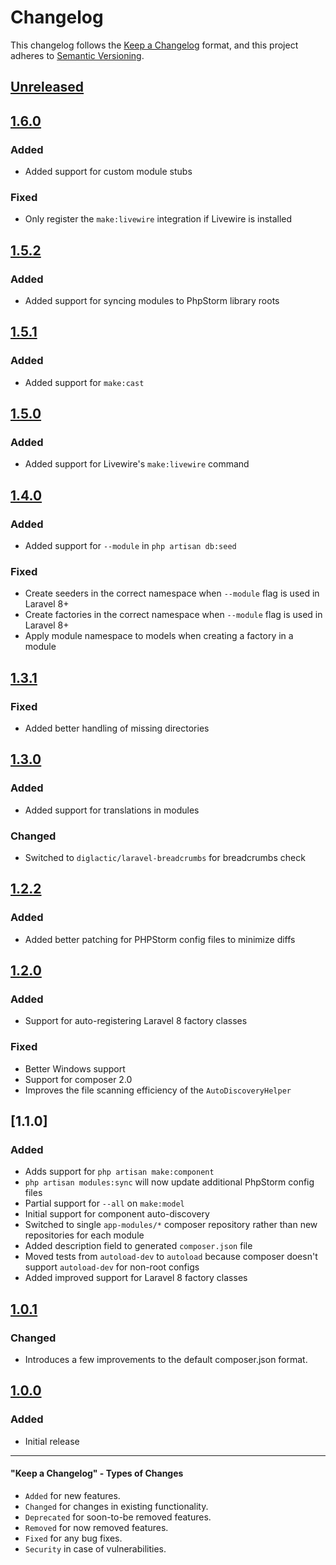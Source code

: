 # Changelog

This changelog follows the [Keep a Changelog](https://keepachangelog.com/en/1.0.0/) format,
and this project adheres to [Semantic Versioning](https://semver.org/spec/v2.0.0.html).

## [Unreleased]

## [1.6.0]

### Added

- Added support for custom module stubs

### Fixed

- Only  register the `make:livewire` integration if Livewire is installed

## [1.5.2]

### Added

- Added support for syncing modules to PhpStorm library roots

## [1.5.1]

### Added

- Added support for `make:cast`

## [1.5.0]

### Added

- Added support for Livewire's `make:livewire` command

## [1.4.0]

### Added

- Added support for `--module` in `php artisan db:seed`

### Fixed

- Create seeders in the correct namespace when `--module` flag is used in Laravel 8+
- Create factories in the correct namespace when `--module` flag is used in Laravel 8+
- Apply module namespace to models when creating a factory in a module

## [1.3.1]

### Fixed

- Added better handling of missing directories

## [1.3.0]

### Added

- Added support for translations in modules

### Changed

- Switched to `diglactic/laravel-breadcrumbs` for breadcrumbs check

## [1.2.2]

### Added
- Added better patching for PHPStorm config files to minimize diffs

## [1.2.0]

### Added
- Support for auto-registering Laravel 8 factory classes

### Fixed
- Better Windows support
- Support for composer 2.0
- Improves the file scanning efficiency of the `AutoDiscoveryHelper`

## [1.1.0]

### Added
- Adds support for `php artisan make:component`
- `php artisan modules:sync` will now update additional PhpStorm config files
- Partial support for `--all` on `make:model`
- Initial support for component auto-discovery
- Switched to single `app-modules/*` composer repository rather than new repositories for each module
- Added description field to generated `composer.json` file
- Moved tests from `autoload-dev` to `autoload` because composer doesn't support 
  `autoload-dev` for non-root configs
- Added improved support for Laravel 8 factory classes  

## [1.0.1]

### Changed
- Introduces a few improvements to the default composer.json format.

## [1.0.0]

### Added
- Initial release

--------

#### "Keep a Changelog" - Types of Changes

- `Added` for new features.
- `Changed` for changes in existing functionality.
- `Deprecated` for soon-to-be removed features.
- `Removed` for now removed features.
- `Fixed` for any bug fixes.
- `Security` in case of vulnerabilities.

[Unreleased]: https://github.com/InterNACHI/modular/compare/1.6.0...HEAD
[1.6.0]: https://github.com/InterNACHI/modular/compare/1.5.2...1.6.0
[1.5.2]: https://github.com/InterNACHI/modular/compare/1.5.1...1.5.2
[1.5.1]: https://github.com/InterNACHI/modular/compare/1.5.0...1.5.1
[1.5.0]: https://github.com/InterNACHI/modular/compare/1.4.0...1.5.0
[1.4.0]: https://github.com/InterNACHI/modular/compare/1.3.1...1.4.0
[1.3.1]: https://github.com/InterNACHI/modular/compare/1.3.0...1.3.1
[1.3.0]: https://github.com/InterNACHI/modular/compare/1.2.2...1.3.0
[1.2.2]: https://github.com/InterNACHI/modular/compare/1.2.1...1.2.2
[1.2.1]: https://github.com/InterNACHI/modular/compare/1.2.0...1.2.1
[1.2.0]: https://github.com/InterNACHI/modular/compare/1.1.0...1.2.0
[1.0.1]: https://github.com/InterNACHI/modular/compare/1.0.1...1.1.0
[1.0.1]: https://github.com/InterNACHI/modular/compare/1.0.0...1.0.1
[1.0.0]: https://github.com/InterNACHI/modular/releases/tag/1.0.0
